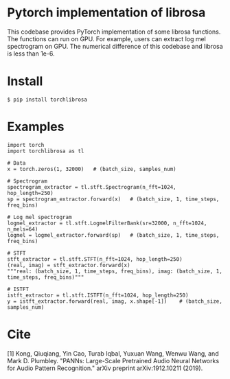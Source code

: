 # Pytorch implementation of librosa

This codebase provides PyTorch implementation of some librosa functions. The functions can run on GPU. For example, users can extract log mel spectrogram on GPU. The numerical difference of this codebase and librosa is less than 1e-6.

# Install
```
$ pip install torchlibrosa
```

# Examples
```
import torch
import torchlibrosa as tl

# Data
x = torch.zeros(1, 32000)	# (batch_size, samples_num)

# Spectrogram
spectrogram_extractor = tl.stft.Spectrogram(n_fft=1024, hop_length=250)
sp = spectrogram_extractor.forward(x)	# (batch_size, 1, time_steps, freq_bins)

# Log mel spectrogram
logmel_extractor = tl.stft.LogmelFilterBank(sr=32000, n_fft=1024, n_mels=64)
logmel = logmel_extractor.forward(sp)	# (batch_size, 1, time_steps, freq_bins)

# STFT
stft_extractor = tl.stft.STFT(n_fft=1024, hop_length=250)
(real, imag) = stft_extractor.forward(x)
"""real: (batch_size, 1, time_steps, freq_bins), imag: (batch_size, 1, time_steps, freq_bins)"""

# ISTFT
istft_extractor = tl.stft.ISTFT(n_fft=1024, hop_length=250)
y = istft_extractor.forward(real, imag, x.shape[-1])	# (batch_size, samples_num)
```

# Cite
[1] Kong, Qiuqiang, Yin Cao, Turab Iqbal, Yuxuan Wang, Wenwu Wang, and Mark D. Plumbley. "PANNs: Large-Scale Pretrained Audio Neural Networks for Audio Pattern Recognition." arXiv preprint arXiv:1912.10211 (2019).